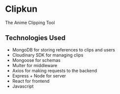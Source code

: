 # Clipkun
The Anime Clipping Tool

## Technologies Used
- MongoDB for storing references to clips and users
- Cloudinary SDK for managing clips
- Mongoose for schemas
- Multer for middleware
- Axios for making requests to the backend
- Express + Node for server
- React for frontend
- Javascript
